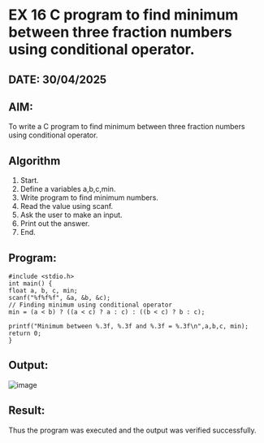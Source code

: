 # EX 16 C program to find minimum between three fraction numbers using conditional operator.
## DATE: 30/04/2025
## AIM:
To write a C program to find minimum between three fraction numbers using conditional operator.

## Algorithm
1. Start. 
2. Define a variables a,b,c,min. 
3. Write program to find minimum numbers. 
4. Read the value using scanf. 
5. Ask the user to make an input. 
6. Print out the answer. 
7. End.    

## Program:
```
#include <stdio.h> 
int main() { 
float a, b, c, min; 
scanf("%f%f%f", &a, &b, &c); 
// Finding minimum using conditional operator 
min = (a < b) ? ((a < c) ? a : c) : ((b < c) ? b : c); 
 
printf("Minimum between %.3f, %.3f and %.3f = %.3f\n",a,b,c, min); 
return 0; 
}
```

## Output:
![image](https://github.com/user-attachments/assets/0f08721d-3c97-48ee-853b-114bfebe9ff8)



## Result:
Thus the program was executed and the output was verified successfully.
